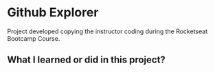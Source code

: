 # Github Explorer

Project developed copying the instructor coding during the Rocketseat Bootcamp Course.

## What I learned or did in this project?
